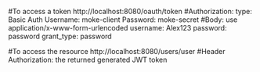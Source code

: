 #To access a token
http://localhost:8080/oauth/token
#Authorization:
	type: Basic Auth
	Username: moke-client
	Password: moke-secret
#Body: use application/x-www-form-urlencoded
	username: Alex123
	password: password
	grant_type: password

#To access the resource
http://localhost:8080/users/user
#Header
	Authorization: the returned generated JWT token
